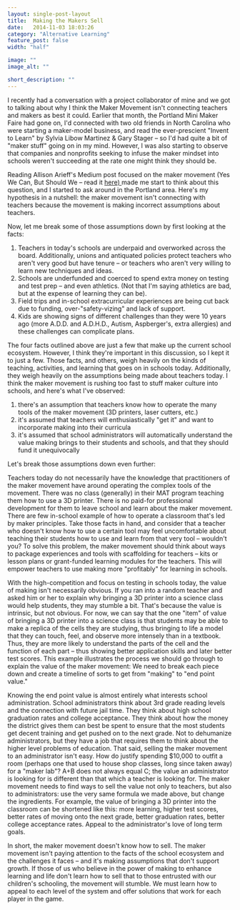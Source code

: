```yaml
---
layout: single-post-layout
title:  Making the Makers Sell
date:   2014-11-03 18:03:26
category: "Alternative Learning"
feature_post: false
width: "half"

image: ""
image_alt: ""

short_description: ""
---
```


I recently had a conversation with a project collaborator of mine and we got to talking about why I think the Maker Movement isn't connecting teachers and makers as best it could. Earlier that month, the Portland Mini Maker Faire had gone on, I'd connected with two old friends in North Carolina who were starting a maker-model business, and read the ever-prescient "Invent to Learn" by Sylvia Libow Martinez & Gary Stager – so I'd had quite a bit of "maker stuff" going on in my mind. However, I was also starting to observe that companies and nonprofits seeking to infuse the maker mindset into schools weren't succeeding at the rate one might think they should be.

Reading Allison Arieff's Medium post focused on the maker movement (Yes We Can, But Should We – read it <a href="https://medium.com/re-form/just-because-you-can-doesnt-mean-you-should-252fdbcf76c8">here) </a> made me start to think about this question, and I started to ask around in the Portland area. Here's my hypothesis in a nutshell: the maker movement isn't connecting with teachers because the movement is making incorrect assumptions about teachers.

Now, let me break some of those assumptions down by first looking at the facts:

1. Teachers in today's schools are underpaid and overworked across the board. Additionally, unions and antiquated policies protect teachers who aren't very good but have tenure – or teachers who aren't very willing to learn new techniques and ideas.
2. Schools are underfunded and coerced to spend extra money on testing and test prep – and even athletics. (Not that I'm saying athletics are bad, but at the expense of learning they can be).
3. Field trips and in-school extracurricular experiences are being cut back due to funding, over-"safety-vizing" and lack of support.
4. Kids are showing signs of different challenges than they were 10 years ago (more A.D.D. and A.D.H.D., Autism, Aspberger's, extra allergies) and these challenges can complicate plans.

The four facts outlined above are just a few that make up the current school ecosystem. However, I think they're important in this discussion, so I kept it to just a few. Those facts, and others, weigh heavily on the kinds of teaching, activities, and learning that goes on in schools today. Additionally, they weigh heavily on the assumptions being made about teachers today. I think the maker movement is rushing too fast to stuff maker culture into schools, and here's what I've observed:

1. there's an assumption that teachers know how to operate the many tools of the maker movement (3D printers, laser cutters, etc.)
2. it's assumed that teachers will enthusiastically "get it" and want to incorporate making into their curricula
3. it's assumed that school administrators will automatically understand the value making brings to their students and schools, and that they should fund it unequivocally

Let's break those assumptions down even further:

Teachers today do not necessarily have the knowledge that practitioners of the maker movement have around operating the complex tools of the movement. There was no class (generally) in their MAT program teaching them how to use a 3D printer. There is no paid-for professional development for them to leave school and learn about the maker movement. There are few in-school example of how to operate a classroom that's led by maker principles. Take those facts in hand, and consider that a teacher who doesn't know how to use a certain tool may feel uncomfortable about teaching their students how to use and learn from that very tool – wouldn't you? To solve this problem, the maker movement should think about ways to package experiences and tools with scaffolding for teachers – kits or lesson plans or grant-funded learning modules for the teachers. This will empower teachers to use making more "profitably" for learning in schools.

With the high-competition and focus on testing in schools today, the value of making isn't necessarily obvious. If you ran into a random teacher and asked him or her to explain why bringing a 3D printer into a science class would help students, they may stumble a bit. That's because the value is intrinsic, but not obvious. For now, we can say that the one "item" of value of bringing a 3D printer into a science class is that students may be able to make a replica of the cells they are studying, thus bringing to life a model that they can touch, feel, and observe more intensely than in a textbook. Thus, they are more likely to understand the parts of the cell and the function of each part – thus showing better application skills and later better test scores. This example illustrates the process we should go through to explain the value of the maker movement: We need to break each piece down and create a timeline of sorts to get from "making" to "end point value."

Knowing the end point value is almost entirely what interests school administration. School administrators think about 3rd grade reading levels and the connection with future jail time. They think about high school graduation rates and college acceptance. They think about how the money the district gives them can best be spent to ensure that the most students get decent training and get pushed on to the next grade. Not to dehumanize administrators, but they have a job that requires them to think about the higher level problems of education. That said, selling the maker movement to an administrator isn't easy. How do justify spending $10,000 to outfit a room (perhaps one that used to house shop classes, long since taken away) for a "maker lab"? A+B does not always equal C; the value an administrator is looking for is different than that which a teacher is looking for. The maker movement needs to find ways to sell the value not only to teachers, but also to administrators: use the very same formula we made above, but change the ingredients. For example, the value of bringing a 3D printer into the classroom can be shortened like this: more learning, higher test scores, better rates of moving onto the next grade, better graduation rates, better college acceptance rates. Appeal to the administrator's love of long term goals.

In short, the maker movement doesn't know how to sell. The maker movement isn't paying attention to the facts of the school ecosystem and the challenges it faces – and it's making assumptions that don't support growth. If those of us who believe in the power of making to enhance learning and life don't learn how to sell that to those entrusted with our children's schooling, the movement will stumble. We must learn how to appeal to each level of the system and offer solutions that work for each player in the game.
